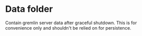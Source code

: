 # Data folder

Contain gremlin server data after graceful shutdown. 
This is for convenience only and shouldn't be relied on for persistence.
